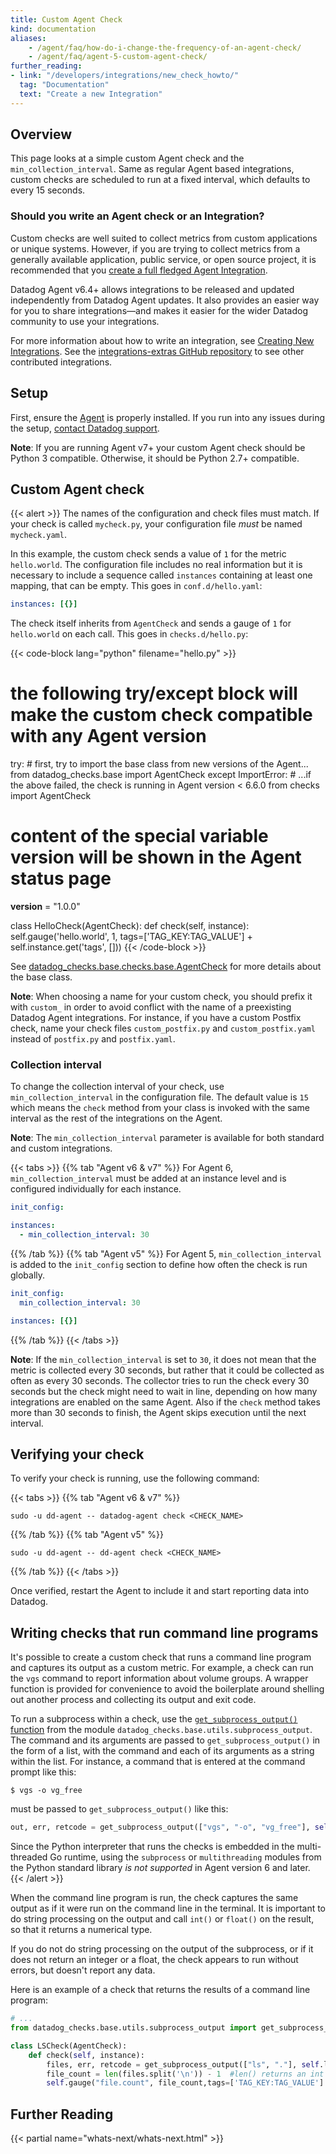 ```yaml
---
title: Custom Agent Check
kind: documentation
aliases:
    - /agent/faq/how-do-i-change-the-frequency-of-an-agent-check/
    - /agent/faq/agent-5-custom-agent-check/
further_reading:
- link: "/developers/integrations/new_check_howto/"
  tag: "Documentation"
  text: "Create a new Integration"
---
```


## Overview

This page looks at a simple custom Agent check and the `min_collection_interval`. Same as regular Agent based integrations, custom checks are scheduled to run at a fixed interval, which defaults to every 15 seconds.

### Should you write an Agent check or an Integration?

Custom checks are well suited to collect metrics from custom applications or unique systems. However, if you are trying to collect metrics from a generally available application, public service, or open source project, it is recommended that you [create a full fledged Agent Integration][1].

Datadog Agent v6.4+ allows integrations to be released and updated independently from Datadog Agent updates. It also provides an easier way for you to share integrations—and makes it easier for the wider Datadog community to use your integrations.

For more information about how to write an integration, see [Creating New Integrations][1]. See the [integrations-extras GitHub repository][2] to see other contributed integrations.

## Setup

First, ensure the [Agent][3] is properly installed. If you run into any issues during the setup, [contact Datadog support][4].

**Note**: If you are running Agent v7+ your custom Agent check should be Python 3 compatible. Otherwise, it should be Python 2.7+ compatible.

## Custom Agent check

{{< alert >}}
  The names of the configuration and check files must match. If your check is called <code>mycheck.py</code>, your configuration file <em>must</em> be named <code>mycheck.yaml</code>.
</div>

In this example, the custom check sends a value of `1` for the metric `hello.world`. The configuration file includes no real information but it is necessary to include a sequence called `instances` containing at least one mapping, that can be empty. This goes in `conf.d/hello.yaml`:

```yaml
instances: [{}]
```

The check itself inherits from `AgentCheck` and sends a gauge of `1` for `hello.world` on each call. This goes in `checks.d/hello.py`:

{{< code-block lang="python" filename="hello.py" >}}
# the following try/except block will make the custom check compatible with any Agent version
try:
    # first, try to import the base class from new versions of the Agent...
    from datadog_checks.base import AgentCheck
except ImportError:
    # ...if the above failed, the check is running in Agent version < 6.6.0
    from checks import AgentCheck

# content of the special variable __version__ will be shown in the Agent status page
__version__ = "1.0.0"

class HelloCheck(AgentCheck):
    def check(self, instance):
        self.gauge('hello.world', 1, tags=['TAG_KEY:TAG_VALUE'] + self.instance.get('tags', []))
{{< /code-block >}}

See [datadog_checks.base.checks.base.AgentCheck][5] for more details about the base class.

**Note**: When choosing a name for your custom check, you should prefix it with `custom_` in order to avoid conflict with the name of a preexisting Datadog Agent integrations. For instance, if you have a custom Postfix check, name your check files `custom_postfix.py` and `custom_postfix.yaml` instead of `postfix.py` and `postfix.yaml`.

### Collection interval

To change the collection interval of your check, use `min_collection_interval` in the configuration file. The default value is `15` which means the `check` method from your class is invoked with the same interval as the rest of the integrations on the Agent.

**Note**: The `min_collection_interval` parameter is available for both standard and custom integrations.

{{< tabs >}}
{{% tab "Agent v6 & v7" %}}
For Agent 6, `min_collection_interval` must be added at an instance level and is configured individually for each instance.

```yaml
init_config:

instances:
  - min_collection_interval: 30
```

{{% /tab %}}
{{% tab "Agent v5" %}}
For Agent 5, `min_collection_interval` is added to the `init_config` section to define how often the check is run globally.

```yaml
init_config:
  min_collection_interval: 30

instances: [{}]
```

{{% /tab %}}
{{< /tabs >}}

**Note**: If the `min_collection_interval` is set to `30`, it does not mean that the metric is collected every 30 seconds, but rather that it could be collected as often as every 30 seconds. The collector tries to run the check every 30 seconds but the check might need to wait in line, depending on how many integrations are enabled on the same Agent. Also if the `check` method takes more than 30 seconds to finish, the Agent skips execution until the next interval.

## Verifying your check

To verify your check is running, use the following command:

{{< tabs >}}
{{% tab "Agent v6 & v7" %}}

```shell
sudo -u dd-agent -- datadog-agent check <CHECK_NAME>
```

{{% /tab %}}
{{% tab "Agent v5" %}}

```shell
sudo -u dd-agent -- dd-agent check <CHECK_NAME>
```

{{% /tab %}}
{{< /tabs >}}

Once verified, restart the Agent to include it and start reporting data into Datadog.

## Writing checks that run command line programs

It's possible to create a custom check that runs a command line program and captures its output as a custom metric. For example, a check can run the `vgs` command to report information about volume groups. A wrapper function is provided for convenience to avoid the boilerplate around shelling out another process and collecting its output and exit code.

To run a subprocess within a check, use the [`get_subprocess_output()` function][6] from the module `datadog_checks.base.utils.subprocess_output`. The command and its arguments are passed to `get_subprocess_output()` in the form of a list, with the command and each of its arguments as a string within the list. For instance, a command that is entered at the command prompt like this:

```text
$ vgs -o vg_free
```

must be passed to `get_subprocess_output()` like this:

```python
out, err, retcode = get_subprocess_output(["vgs", "-o", "vg_free"], self.log, raise_on_empty_output=True)
```

<div class="alert alert-warning">
    Since the Python interpreter that runs the checks is embedded in the multi-threaded Go runtime, using the <code>subprocess</code> or <code>multithreading</code> modules from the Python standard library <em>is not supported</em> in Agent version 6 and later.
{{< /alert >}}

When the command line program is run, the check captures the same output as if it were run on the command line in the terminal. It is important to do string processing on the output and call `int()` or `float()` on the result, so that it returns a numerical type.

If you do not do string processing on the output of the subprocess, or if it does not return an integer or a float, the check appears to run without errors, but doesn't report any data.

Here is an example of a check that returns the results of a command line program:

```python
# ...
from datadog_checks.base.utils.subprocess_output import get_subprocess_output

class LSCheck(AgentCheck):
    def check(self, instance):
        files, err, retcode = get_subprocess_output(["ls", "."], self.log, raise_on_empty_output=True)
        file_count = len(files.split('\n')) - 1  #len() returns an int by default
        self.gauge("file.count", file_count,tags=['TAG_KEY:TAG_VALUE'] + self.instance.get('tags', []))
```

## Further Reading

{{< partial name="whats-next/whats-next.html" >}}

[1]: /developers/integrations/new_check_howto/
[2]: https://github.com/DataDog/integrations-extras
[3]: http://app.datadoghq.com/account/settings#agent
[4]: /help/
[5]: https://datadoghq.dev/integrations-core/base/api/#datadog_checks.base.checks.base.AgentCheck
[6]: https://datadog-checks-base.readthedocs.io/en/latest/datadog_checks.utils.html#module-datadog_checks.base.utils.subprocess_output
